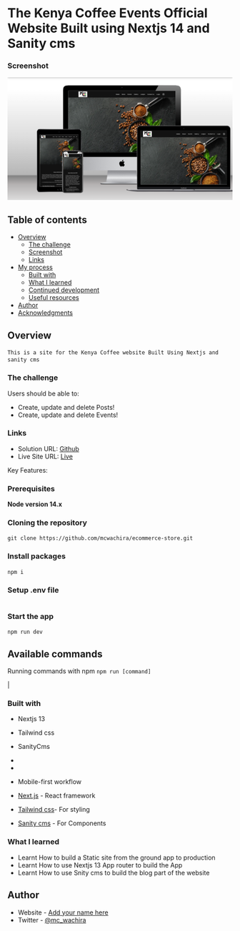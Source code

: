 # The Kenya Coffee Events Official Website Built using Nextjs 14 and Sanity cms


### Screenshot
<img src="./kenya-coffee.png">


## Table of contents

- [Overview](#overview)
    - [The challenge](#the-challenge)
    - [Screenshot](#screenshot)
    - [Links](#links)
- [My process](#my-process)
    - [Built with](#built-with)
    - [What I learned](#what-i-learned)
    - [Continued development](#continued-development)
    - [Useful resources](#useful-resources)
- [Author](#author)
- [Acknowledgments](#acknowledgments)



## Overview
    This is a site for the Kenya Coffee website Built Using Nextjs and sanity cms

### The challenge

Users should be able to:

- Create, update and delete Posts!
- Create, update and delete Events!

### Links

- Solution URL: [Github](https://github.com/mcwachira/kenya-coffee)
- Live Site URL: [Live](https://www.kenyacoffeeevents.org/)



Key Features:

### Prerequisites

**Node version 14.x**

### Cloning the repository

```shell
git clone https://github.com/mcwachira/ecommerce-store.git
```

### Install packages

```shell
npm i
```

### Setup .env file


```js

```


### Start the app

```shell
npm run dev
```

## Available commands

Running commands with npm `npm run [command]`

| 


### Built with

- Nextjs 13
- Tailwind css
- SanityCms
- 
-
- Mobile-first workflow

- [Next.js](https://nextjs.org/) - React framework
- [Tailwind css](https://tailwindcss.com/)- For styling
- [Sanity cms](https://www.sanity.io/) - For Components



### What I learned

- Learnt How to build a Static site from the ground app to production
- Learnt How to use Nextjs 13 App router to build the App
- Learnt How to use Snity cms to build the blog part of the website


## Author

- Website - [Add your name here](https://mcwachira.com)
- Twitter - [@mc_wachira](https:https://twitter.com/mc_wachira)




